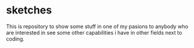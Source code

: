 # sketches
This is repository to show some stuff in one of my pasions to anybody who are interested in see some other capabilities i have in other fields next to coding.
